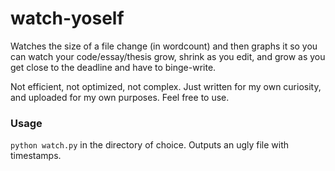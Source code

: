 watch-yoself
============

Watches the size of a file change (in wordcount) and then graphs it so you can watch your code/essay/thesis grow, shrink as you edit, and grow as you get close to the deadline and have to binge-write.


Not efficient, not optimized, not complex. Just written for my own curiosity, and uploaded for my own purposes. Feel free to use.

### Usage
`python watch.py` in the directory of choice. Outputs an ugly file with timestamps.
